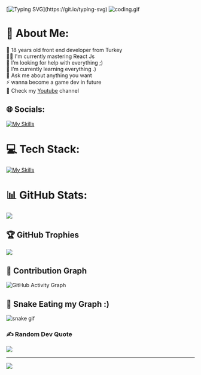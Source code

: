        

[![Typing SVG](https://readme-typing-svg.herokuapp.com?font=Fira+Code&pause=1000&width=435&lines=Welcome+to+my+github+profile;My+name+is+Mustafa!)](https://git.io/typing-svg)
![coding.gif](https://c.tenor.com/GfSX-u7VGM4AAAAM/coding.gif)
# 💫 About Me:
🔭 18 years old front end developer from Turkey<br>👨‍💻 I'm currently mastering React Js<br>🤝 I’m looking for help with everything ;)<br>🌱 I’m currently learning everything .)<br>💬 Ask me about anything you want <br>⚡ wanna become a game dev in future <br>🎥 Check my [Youtube](https://www.youtube.com/@mustafa-bilen) channel


## 🌐 Socials:
[![My Skills](https://skillicons.dev/icons?i=linkedin,theme=dark)](https://www.linkedin.com/in/mustafa-bilen/)

# 💻 Tech Stack:
[![My Skills](https://skillicons.dev/icons?i=html,css,js,ts,sass,bootstrap,tailwind,react,py,bash,git,vscode,discord,theme=dark)](https://skillicons.dev)
# 📊 GitHub Stats:

![](https://github-readme-streak-stats.herokuapp.com/?user=mustafa-bilen&theme=tokyonight&hide_border=false)

## 🏆 GitHub Trophies
![](https://github-profile-trophy.vercel.app/?username=mustafa-bilen&theme=tokyonight&no-frame=false&no-bg=false&margin-w=4)

## 🥷 Contribution Graph
![GitHub Activity Graph](https://activity-graph.herokuapp.com/graph?username=mustafa-bilen) 

## 🐍 Snake Eating my Graph :)
![snake gif](https://github.com/mustafa-bilen/mustafa-bilen/blob/output/github-contribution-grid-snake.svg)

### ✍️ Random Dev Quote
![](https://quotes-github-readme.vercel.app/api?type=horizontal&theme=tokyonight)

---
[![](https://visitcount.itsvg.in/api?id=mustafa-bilen&icon=2&color=0)](https://visitcount.itsvg.in)
